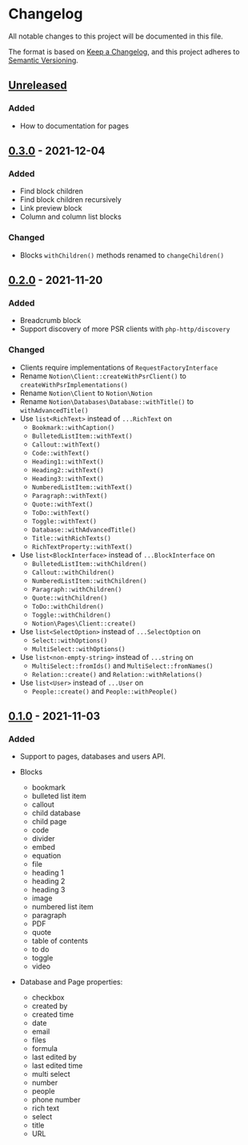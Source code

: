 # Changelog
All notable changes to this project will be documented in this file.

The format is based on [Keep a Changelog](https://keepachangelog.com/en/1.0.0/),
and this project adheres to [Semantic Versioning](https://semver.org/spec/v2.0.0.html).

## [Unreleased]

### Added
- How to documentation for pages

## [0.3.0] - 2021-12-04

### Added
- Find block children
- Find block children recursively
- Link preview block
- Column and column list blocks

### Changed
- Blocks `withChildren()` methods renamed to `changeChildren()`
## [0.2.0] - 2021-11-20
### Added
- Breadcrumb block
- Support discovery of more PSR clients with `php-http/discovery`

### Changed
- Clients require implementations of `RequestFactoryInterface`
- Rename `Notion\Client::createWithPsrClient()` to `createWithPsrImplementations()`
- Rename `Notion\Client` to `Notion\Notion`
- Rename `Notion\Databases\Database::withTitle()` to `withAdvancedTitle()`
- Use `list<RichText>` instead of `...RichText` on
  - `Bookmark::withCaption()`
  - `BulletedListItem::withText()`
  - `Callout::withText()`
  - `Code::withText()`
  - `Heading1::withText()`
  - `Heading2::withText()`
  - `Heading3::withText()`
  - `NumberedListItem::withText()`
  - `Paragraph::withText()`
  - `Quote::withText()`
  - `ToDo::withText()`
  - `Toggle::withText()`
  - `Database::withAdvancedTitle()`
  - `Title::withRichTexts()`
  - `RichTextProperty::withText()`
- Use `list<BlockInterface>` instead of `...BlockInterface` on
  - `BulletedListItem::withChildren()`
  - `Callout::withChildren()`
  - `NumberedListItem::withChildren()`
  - `Paragraph::withChildren()`
  - `Quote::withChildren()`
  - `ToDo::withChildren()`
  - `Toggle::withChildren()`
  - `Notion\Pages\Client::create()`
- Use `list<SelectOption>` instead of `...SelectOption` on
  - `Select::withOptions()`
  - `MultiSelect::withOptions()`
- Use `list<non-empty-string>` instead of `...string` on
  - `MultiSelect::fromIds()` and `MultiSelect::fromNames()`
  - `Relation::create()` and `Relation::withRelations()`
- Use `list<User>` instead of `...User` on
  - `People::create()` and `People::withPeople()`

## [0.1.0] - 2021-11-03
### Added
- Support to pages, databases and users API.
- Blocks
  - bookmark
  - bulleted list item
  - callout
  - child database
  - child page
  - code
  - divider
  - embed
  - equation
  - file
  - heading 1
  - heading 2
  - heading 3
  - image
  - numbered list item
  - paragraph
  - PDF
  - quote
  - table of contents
  - to do
  - toggle
  - video

- Database and Page properties:
  - checkbox
  - created by
  - created time
  - date
  - email
  - files
  - formula
  - last edited by
  - last edited time
  - multi select
  - number
  - people
  - phone number
  - rich text
  - select
  - title
  - URL

[Unreleased]: https://github.com/mariosimao/notion-sdk-php/compare/v0.1.0...HEAD
[0.1.0]: https://github.com/mariosimao/notion-sdk-php/releases/tag/v0.1.0
[0.2.0]: https://github.com/mariosimao/notion-sdk-php/releases/tag/v0.2.0
[0.3.0]: https://github.com/mariosimao/notion-sdk-php/releases/tag/v0.3.0